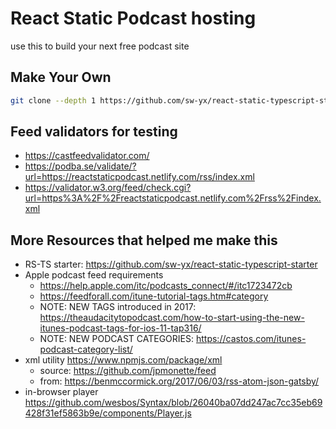 # React Static Podcast hosting

use this to build your next free podcast site

## Make Your Own

```bash
git clone --depth 1 https://github.com/sw-yx/react-static-typescript-starter
```

## Feed validators for testing

- https://castfeedvalidator.com/
- https://podba.se/validate/?url=https://reactstaticpodcast.netlify.com/rss/index.xml
- https://validator.w3.org/feed/check.cgi?url=https%3A%2F%2Freactstaticpodcast.netlify.com%2Frss%2Findex.xml

## More Resources that helped me make this

- RS-TS starter: https://github.com/sw-yx/react-static-typescript-starter
- Apple podcast feed requirements
  - https://help.apple.com/itc/podcasts_connect/#/itc1723472cb
  - https://feedforall.com/itune-tutorial-tags.htm#category
  - NOTE: NEW TAGS introduced in 2017: https://theaudacitytopodcast.com/how-to-start-using-the-new-itunes-podcast-tags-for-ios-11-tap316/
  - NOTE: NEW PODCAST CATEGORIES: https://castos.com/itunes-podcast-category-list/
- xml utility https://www.npmjs.com/package/xml
  - source: https://github.com/jpmonette/feed
  - from: https://benmccormick.org/2017/06/03/rss-atom-json-gatsby/
- in-browser player https://github.com/wesbos/Syntax/blob/26040ba07dd247ac7cc35eb69428f31ef5863b9e/components/Player.js
